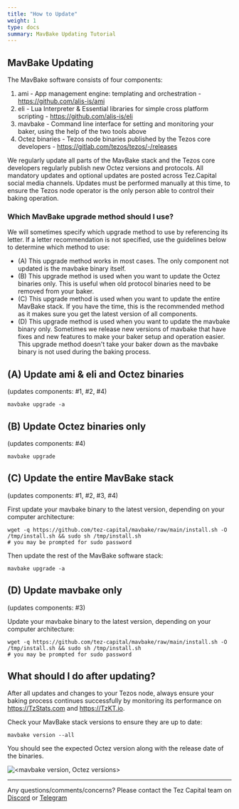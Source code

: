 ```yaml
---
title: "How to Update"
weight: 1
type: docs
summary: MavBake Updating Tutorial
---
```


## MavBake Updating
The MavBake software consists of four components:
1. ami - App management engine: templating and orchestration - https://github.com/alis-is/ami
2. eli - Lua Interpreter & Essential libraries for simple cross platform scripting - https://github.com/alis-is/eli 
3. mavbake - Command line interface for setting and monitoring your baker, using the help of the two tools above
4. Octez binaries - Tezos node binaries published by the Tezos core developers - https://gitlab.com/tezos/tezos/-/releases

We regularly update all parts of the MavBake stack and the Tezos core developers regularly publish new Octez versions and protocols.  All mandatory updates and optional updates are posted across Tez.Capital social media channels.  Updates must be performed manually at this time, to ensure the Tezos node operator is the only person able to control their baking operation.

### Which MavBake upgrade method should I use?

We will sometimes specify which upgrade method to use by referencing its letter.  If a letter recommendation is not specified, use the guidelines below to determine which method to use:
* (A) This upgrade method works in most cases. The only component not updated is the mavbake binary itself.
* (B) This upgrade method is used when you want to update the Octez binaries only. This is useful when old protocol binaries need to be removed from your baker.
* (C) This upgrade method is used when you want to update the entire MavBake stack. If you have the time, this is the recommended method as it makes sure you get the latest version of all components.
* (D) This upgrade method is used when you want to update the mavbake binary only. Sometimes we release new versions of mavbake that have fixes and new features to make your baker setup and operation easier. This upgrade method doesn't take your baker down as the mavbake binary is not used during the baking process.

## (A) Update ami & eli and Octez binaries 
(updates components: #1, #2, #4)

   ```
   mavbake upgrade -a
   ```

## (B) Update Octez binaries only 
(updates components: #4)

   ```
   mavbake upgrade
   ```

## (C) Update the entire MavBake stack 
(updates components: #1, #2, #3, #4)

First update your mavbake binary to the latest version, depending on your computer architecture:

   ```
   wget -q https://github.com/tez-capital/mavbake/raw/main/install.sh -O /tmp/install.sh && sudo sh /tmp/install.sh
   # you may be prompted for sudo password
   ```

Then update the rest of the MavBake software stack:

   ```
   mavbake upgrade -a
   ```

## (D) Update mavbake only 
(updates components: #3)

Update your mavbake binary to the latest version, depending on your computer architecture:

   ```
   wget -q https://github.com/tez-capital/mavbake/raw/main/install.sh -O /tmp/install.sh && sudo sh /tmp/install.sh
   # you may be prompted for sudo password
   ```

## What should I do after updating?
After all updates and changes to your Tezos node, always ensure your baking process continues successfully by monitoring its performance on https://TzStats.com and https://TzKT.io.

Check your MavBake stack versions to ensure they are up to date:

   ```
   mavbake version --all
   ```

You should see the expected Octez version along with the release date of the binaries.

![<mavbake version, Octez versions>](/mavbake/tutorial/mavbakeVersionAll.png)


---

Any questions/comments/concerns? Please contact the Tez Capital team on
[Discord](https://discord.gg/cVGMA4MaNM) or [Telegram](https://t.me/tezcapital) 